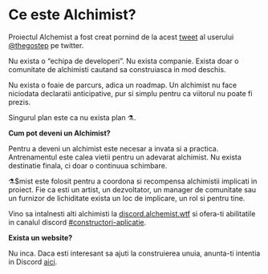 # Ce este Alchimist?

Proiectul Alchemist a fost creat pornind de la acest [tweet](https://twitter.com/thegostep/status/1358159173440184322?s=20) al userului [@thegostep](https://twitter.com/thegostep) pe twitter.

Nu exista o “echipa de developeri”. Nu exista companie. Exista doar o comunitate de alchimisti cautand sa construiasca in mod deschis.

Nu exista o foaie de parcurs, adica un roadmap. Un alchimist nu face niciodata declaratii anticipative, pur si simplu pentru ca viitorul nu poate fi prezis.

Singurul plan este ca nu exista plan ⚗️.

**Cum pot deveni un Alchimist?**

Pentru a deveni un alchimist este necesar a invata si a practica. Antrenamentul este calea vietii pentru un adevarat alchimist. Nu exista destinatie finala, ci doar o continuua schimbare.

⚗️$mist este folosit pentru a coordona si recompensa alchimistii implicati in proiect. Fie ca esti un artist, un dezvoltator, un manager de comunitate sau un furnizor de lichiditate exista un loc de implicare, un rol si pentru tine.

Vino sa intalnesti alti alchimisti la [discord.alchemist.wtf](http://discord.alchemist.wtf/) si ofera-ti abilitatile in canalul discord [\#constructori-aplicatie](https://discord.com/channels/812035504869998644/812324390082969620).

**Exista un website?**

Nu inca. Daca esti interesant sa ajuti la construierea unuia, anunta-ti intentia in Discord [aici](https://discord.gg/UQB4MwG4c8).

